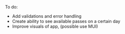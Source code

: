 To do:

- Add validations and error handling
- Create ability to see available passes on a certain day
- Improve visuals of app, (possible use MUI)
